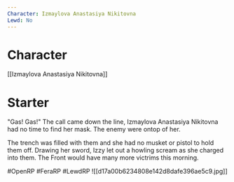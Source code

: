 ```yaml
---
Character: Izmaylova Anastasiya Nikitovna
Lewd: No
---
```

# Character
[[Izmaylova Anastasiya Nikitovna]]

# Starter
"Gas! Gas!" The call came down the line, Izmaylova Anastasiya Nikitovna had no time to find her mask. The enemy were ontop of her. 

The trench was filled with them and she had no musket or pistol to hold them off. Drawing her sword, Izzy let out a howling scream as she charged into them. The Front would have many more victrims this morning.  

#OpenRP #FeraRP #LewdRP 
![[d17a00b6234808e142d8dafe396ae5c9.jpg]]